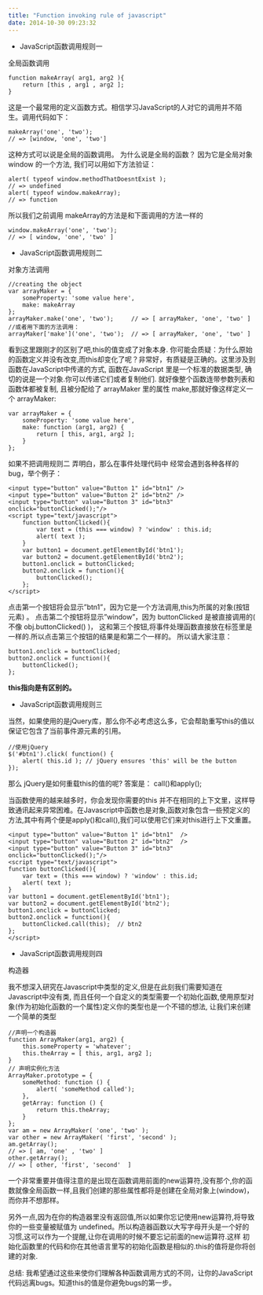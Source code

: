 ```yaml
---
title: "Function invoking rule of javascript"
date: 2014-10-30 09:23:32
---
```


- JavaScript函数调用规则一

全局函数调用
	
	function makeArray( arg1, arg2 ){ 
		return [this , arg1 , arg2 ]; 
	}

这是一个最常用的定义函数方式。相信学习JavaScript的人对它的调用并不陌生。调用代码如下：
	
	makeArray('one', 'two'); 
	// => [window, 'one', 'two'] 

这种方式可以说是全局的函数调用。 为什么说是全局的函数？ 因为它是全局对象window 的一个方法, 我们可以用如下方法验证：

	alert( typeof window.methodThatDoesntExist ); 
	// => undefined 
	alert( typeof window.makeArray); 
	// => function  

所以我们之前调用 makeArray的方法是和下面调用的方法一样的

	window.makeArray('one', 'two'); 
	// => [ window, 'one', 'two' ] 


- JavaScript函数调用规则二

对象方法调用

	//creating the object 
	var arrayMaker = { 
		someProperty: 'some value here', 
		make: makeArray 
	}; 
	arrayMaker.make('one', 'two');     // => [ arrayMaker, 'one', 'two' ] 
	//或者用下面的方法调用： 
	arrayMaker['make']('one', 'two');  // => [ arrayMaker, 'one', 'two' ]  


看到这里跟刚才的区别了吧,this的值变成了对象本身. 你可能会质疑：为什么原始的函数定义并没有改变,而this却变化了呢？非常好，有质疑是正确的。这里涉及到 函数在JavaScript中传递的方式,  函数在JavaScript 里是一个标准的数据类型, 确切的说是一个对象.你可以传递它们或者复制他们. 就好像整个函数连带参数列表和函数体都被复制, 且被分配给了 arrayMaker 里的属性 make,那就好像这样定义一个 arrayMaker:

	var arrayMaker = { 
		someProperty: 'some value here', 
		make: function (arg1, arg2) { 
			return [ this, arg1, arg2 ]; 
		} 
	};

如果不把调用规则二 弄明白，那么在事件处理代码中 经常会遇到各种各样的bug，举个例子：

	<input type="button" value="Button 1" id="btn1" /> 
	<input type="button" value="Button 2" id="btn2" /> 
	<input type="button" value="Button 3" id="btn3" onclick="buttonClicked();"/> 
	<script type="text/javascript"> 
		function buttonClicked(){ 
			var text = (this === window) ? 'window' : this.id; 
			alert( text ); 
		} 
		var button1 = document.getElementById('btn1'); 
		var button2 = document.getElementById('btn2'); 
		button1.onclick = buttonClicked; 
		button2.onclick = function(){    
			buttonClicked();    
		}; 
	</script>   


点击第一个按钮将会显示”btn1”，因为它是一个方法调用,this为所属的对象(按钮元素) 。 
点击第二个按钮将显示”window”，因为 buttonClicked 是被直接调用的( 不像 obj.buttonClicked() )， 
这和第三个按钮,将事件处理函数直接放在标签里是一样的.所以点击第三个按钮的结果是和第二个一样的。
所以请大家注意：

	button1.onclick = buttonClicked; 
	button2.onclick = function(){    
		buttonClicked();    
	}; 

**this指向是有区别的。**

- JavaScript函数调用规则三

当然，如果使用的是jQuery库，那么你不必考虑这么多，它会帮助重写this的值以保证它包含了当前事件源元素的引用。

	//使用jQuery 
	$('#btn1').click( function() { 
		alert( this.id ); // jQuery ensures 'this' will be the button 
	}); 

那么 jQuery是如何重载this的值的呢? 
答案是： call()和apply();

当函数使用的越来越多时，你会发现你需要的this 并不在相同的上下文里，这样导致通讯起来异常困难。在Javascript中函数也是对象,函数对象包含一些预定义的方法,其中有两个便是apply()和call(),我们可以使用它们来对this进行上下文重置。

	<input type="button" value="Button 1" id="btn1"  /> 
	<input type="button" value="Button 2" id="btn2"  /> 
	<input type="button" value="Button 3" id="btn3"  onclick="buttonClicked();"/> 
	<script type="text/javascript"> 
	function buttonClicked(){ 
		var text = (this === window) ? 'window' : this.id; 
		alert( text ); 
	} 
	var button1 = document.getElementById('btn1'); 
	var button2 = document.getElementById('btn2'); 
	button1.onclick = buttonClicked; 
	button2.onclick = function(){    
		buttonClicked.call(this);  // btn2 
	}; 
	</script>

- JavaScript函数调用规则四

构造器

我不想深入研究在Javascript中类型的定义,但是在此刻我们需要知道在Javascript中没有类, 而且任何一个自定义的类型需要一个初始化函数,使用原型对象(作为初始化函数的一个属性)定义你的类型也是一个不错的想法, 让我们来创建一个简单的类型

	//声明一个构造器 
	function ArrayMaker(arg1, arg2) { 
		this.someProperty = 'whatever'; 
		this.theArray = [ this, arg1, arg2 ]; 
	} 
	// 声明实例化方法 
	ArrayMaker.prototype = { 
		someMethod: function () { 
			alert( 'someMethod called'); 
		}, 
		getArray: function () { 
			return this.theArray; 
		} 
	}; 
	var am = new ArrayMaker( 'one', 'two' ); 
	var other = new ArrayMaker( 'first', 'second' ); 
	am.getArray(); 
	// => [ am, 'one' , 'two' ] 
	other.getArray(); 
	// => [ other, 'first', 'second'  ] 

一个非常重要并值得注意的是出现在函数调用前面的new运算符,没有那个,你的函数就像全局函数一样,且我们创建的那些属性都将是创建在全局对象上(window)，而你并不想那样。 

另外一点,因为在你的构造器里没有返回值,所以如果你忘记使用new运算符,将导致你的一些变量被赋值为 undefined。所以构造器函数以大写字母开头是一个好的习惯,这可以作为一个提醒,让你在调用的时候不要忘记前面的new运算符.这样 初始化函数里的代码和你在其他语言里写的初始化函数是相似的.this的值将是你将创建的对象.

总结: 我希望通过这些来使你们理解各种函数调用方式的不同，让你的JavaScript代码远离bugs。知道this的值是你避免bugs的第一步。